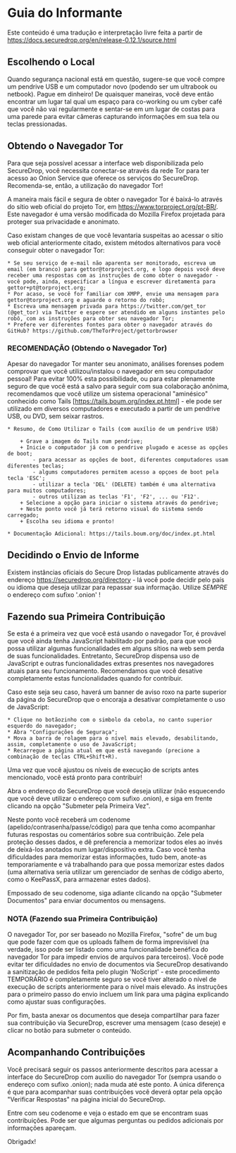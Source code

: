 # Guia do Informante

Este conteúdo é uma tradução e interpretação livre feita a partir de https://docs.securedrop.org/en/release-0.12.1/source.html

## Escolhendo o Local

Quando segurança nacional está em questão, sugere-se que você compre um pendrive USB e um computador novo (podendo ser um ultrabook ou netbook). Pague em dinheiro! De quaisquer maneiras, você deve então encontrar um lugar tal qual um espaço para co-working ou um cyber café que você não vai regularmente e sentar-se em um lugar de costas para uma parede para evitar câmeras capturando informações em sua tela ou teclas pressionadas.

## Obtendo o Navegador Tor

Para que seja possível acessar a interface web disponibilizada pelo SecureDrop, você necessita conectar-se através da rede Tor para ter acesso ao Onion Service que oferece os serviços do SecureDrop. Recomenda-se, então, a utilização do navegador Tor!

A maneira mais fácil e segura de obter o navegador Tor é baixá-lo através do sítio web oficial do projeto Tor, em https://www.torproject.org/pt-BR/. Este navegador é uma versão modificada do Mozilla Firefox projetada para proteger sua privacidade e anonimato.

Caso existam changes de que você levantaria suspeitas ao acessar o sítio web oficial anteriormente citado, existem métodos alternativos para você conseguir obter o navegador Tor:

	* Se seu serviço de e-mail não aparenta ser monitorado, escreva um email (em branco) para gettor@torproject.org, e logo depois você deve receber uma respostas com as instruções de como obter o navegador - você pode, ainda, especificar a língua e escrever diretamenta para gettor+pt@torproject.org;
	* Por acaso, se você for familiar com XMPP, envie uma mensagem para gettor@torproject.org e aguarde o retorno do robô;
	* Escreva uma mensagem privada para https://twitter.com/get_tor (@get_tor) via Twitter e espere ser atendido em alguns instantes pelo robô, com as instruções para obter seu navegador Tor;
	* Prefere ver diferentes fontes para obter o navegador através do GitHub? https://github.com/TheTorProject/gettorbrowser

### RECOMENDAÇÃO (Obtendo o Navegador Tor)

Apesar do navegador Tor manter seu anonimato, análises forenses podem comprovar que você utilizou/instalou o navegador em seu computador pessoal! Para evitar 100% esta possibilidade, ou para estar plenamente seguro de que você está a salvo para seguir com sua colaboração anônima, recomendamos que você utilize um sistema operacional "aminésico" conhecido como Tails [https://tails.boum.org/index.pt.html] - ele pode ser utilizado em diversos computadores e executado a partir de um pendrive USB, ou DVD, sem seixar rastros.

	* Resumo, de Como Utilizar o Tails (com auxílio de um pendrive USB)
	
		+ Grave a imagem do Tails num pendrive;
		+ Inicie o computador já com o pendrive plugado e acesse as opções de boot;
			- para acessar as opções de boot, diferentes computadores usam diferentes teclas;
			- algums computadores permitem acesso a opçoes de boot pela tecla 'ESC';
			- utilizar a tecla 'DEL' (DELETE) também é uma alternativa para muitos computadores;
			- outros utilizam as teclas 'F1', 'F2', ... ou 'F12'.
		+ Selecione a opção para iniciar o sistema através do pendrive;
		+ Neste ponto você já terá retorno visual do sistema sendo carregado;
		+ Escolha seu idioma e pronto!

	* Documentação Adicional: https://tails.boum.org/doc/index.pt.html
	
## Decidindo o Envio de Informe

Existem instâncias oficiais do Secure Drop listadas publicamente através do endereço https://securedrop.org/directory - lá você pode decidir pelo país ou idioma que deseja utilizar para repassar sua informação. Utilize *SEMPRE* o endereço com sufixo '.onion' !

## Fazendo sua Primeira Contribuição

Se esta é a primeira vez que você está usando o navegador Tor, é provável que você ainda tenha JavaScript habilitado por padrão, para que você possa utilizar algumas funcionalidades em alguns sítios na web sem perda de suas funcionalidades. Entretanto, SecureDrop dispensa uso de JavaScript e outras funcionalidades extras presentes nos navegadores atuais para seu funcionamento. Recomendamos que você desative completamente estas funcionalidades quando for contribuir.

Caso este seja seu caso, haverá um banner de aviso roxo na parte superior da página do SecureDrop que o encoraja a desativar completamente o uso de JavaScript:

	* Clique no botãozinho com o simbolo da cebola, no canto superior esquerdo do navegador;
	* Abra "Configurações de Seguraça";
	* Mova a barra de rolagem para o nível mais elevado, desabilitando, assim, completamente o uso de JavaScript;
	* Recarregue a página atual em que está navegando (precione a combinação de teclas CTRL+Shift+R).
	
Uma vez que você ajustou os níveis de execução de scripts antes mencionado, você está pronto para contribuir!

Abra o endereço do SecureDrop que você deseja utilizar (não esquecendo que você deve utilizar o endereço com sufixo .onion), e siga em frente clicando na opção "Submeter pela Primeira Vez".

Neste ponto você receberá um codenome (apelido/contrasenha/passe/código) para que tenha como acompanhar futuras respostas ou comentários sobre sua contribuição. Zele pela proteção desses dados, e dê preferencia a memorizar todos eles ao invés de deixá-los anotados num lugar/dispositivo extra. Caso você tenha dificuldades para memorizar estas informações, tudo bem, anote-as temporariamente e vá trabalhando para que possa memorizar estes dados (uma alternativa seria utilizar um gerenciador de senhas de código aberto, como o KeePassX, para armazenar estes dados).

Empossado de seu codenome, siga adiante clicando na opção "Submeter Documentos" para enviar documentos ou mensagens.

### NOTA (Fazendo sua Primeira Contribuição)

O navegador Tor, por ser baseado no Mozilla Firefox, "sofre" de um bug que pode fazer com que os uploads falhem de forma imprevisível (na verdade, isso pode ser listado como uma funcionalidade benéfica do navegador Tor para impedir envios de arquivos para terceiros). Você pode evitar ter dificuldades no envio de documentos via SecureDrop desativando a sanitização de pedidos feita pelo plugin 'NoScript' - este procedimento TEMPORÁRIO é completamente seguro se você tiver alterado o nível de execução de scripts anteriormente para o nível mais elevado. As instruções para o primeiro passo do envio incluem um link para uma página explicando como ajustar suas configurações.

Por fim, basta anexar os documentos que deseja compartilhar para fazer sua contribuição via SecureDrop, escrever uma mensagem (caso deseje) e clicar no botão para submeter o conteúdo.

## Acompanhando Contribuições

Você precisará seguir os passos anteriormente descritos para acessar a interface do SecureDrop com auxílio do navegador Tor (sempra usando o endereço com sufixo .onion); nada muda até este ponto. A única diferença é que para acompanhar suas contribuições você deverá optar pela opção "Verificar Respostas" na página inicial do SecureDrop.

Entre com seu codenome e veja o estado em que se encontram suas contribuições. Pode ser que algumas perguntas ou pedidos adicionais por informações apareçam.

Obrigadx!